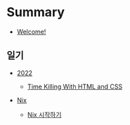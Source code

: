 # Summary

- [Welcome!](welcome.md)

## 일기

- [2022]()
  - [Time Killing With HTML and CSS](./diary/2022/01-Time-Killing-With-Html-and-CSS.md)

- [Nix]()
  - [Nix 시작하기](./nix/01-Getting-Started.md)
